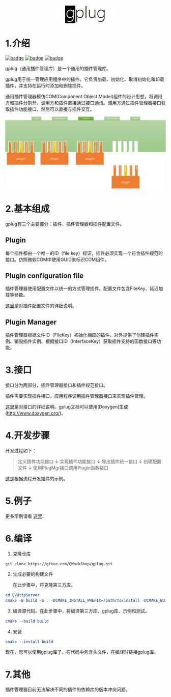 <p align="center">
  <img src="./doxygen/Logo.jpg" alt="gplug logo"/>
</p>

# 1.介绍

[![badge](https://img.shields.io/badge/license-Zlib-blue)](./LICENSE.txt)
[![badge](https://img.shields.io/badge/document-doxygen-brightgreen)](./doc)
[![badge](https://img.shields.io/badge/platform-windows%20%7C%20linux-green)](./README.md)

gplug（通用插件管理库）是一个通用的插件管理库。

gplug用于统一管理应用程序中的插件。它负责加载、初始化、取消初始化和卸载插件，并支持在运行时添加和删除插件。

通用插件管理器模仿COM(Component Object Model)组件的设计思想，将调用方和插件分割开，调用方和插件直接通过接口通讯。调用方通过插件管理器接口获取插件功能接口，然后可以直接与插件交互。

![plugin](./docs/markdown/pic/plugin.png)



# 2.基本组成

gplug有三个主要部分：插件、插件管理器和插件配置文件。

## Plugin

每个插件都由一个唯一的ID（file key）标识，插件必须实现一个符合插件规范的接口。仿照微软COM中使用GUID来标识COM组件。

## Plugin configuration file

插件管理器使用配置文件以统一的方式管理插件。配置文件包含FileKey、延迟加载等参数。

[这里](./docs/markdown/ConfigFile.md)是对插件配置文件的详细说明。

## Plugin Manager

插件管理器根据文件ID（FileKey）初始化相应的插件，对外提供了创建插件实例、销毁插件实例、根据接口ID（InterfaceKey）获取插件支持的函数接口等功能。

# 3.接口

接口分为两部分，插件管理器接口和插件规范接口。

插件需要实现插件接口，应用程序调用插件管理器接口来实现插件管理。

[这里](./docs/markdown/Interface.md)是对接口的详细说明。gplug文档可以使用[Doxygen]生成(http://www.doxygen.org/)。

# 4.开发步骤

开发过程如下：

>定义插件功能接口
>        ↓ 
>实现插件功能接口
>        ↓ 
>导出插件统一接口
>        ↓ 
>创建配置文件
>        ↓ 
>使用PlugMgr接口调用Plugin函数接口

[这是](./docs/markdown/1.DevelopmentProcess/README.md)根据流程开发插件的示例。

# 5.例子

更多示例请看 [这里](./example/README.md).


# 6.编译


1. 克隆仓库

```shell
git clone https://gitee.com/QWorkShop/gplug.git
```

2. 生成必要的构建文件

   在此步骤中，将克隆第三方库。

```cmake
cd EVHttpServer
cmake -B build -S . -DCMAKE_INSTALL_PREFIX=/path/to/install -DCMAKE_BUILD_TYPE=Release
```

3. 编译源代码。在此步骤中，将编译第三方库、gplug库、示例和测试。

```cmake
cmake --build build
```

4. 安装

```cmake
cmake --install build
```

现在，您可以使用gplug库了，在代码中包含头文件，在编译时链接gplug库。

# 7.其他

插件管理器目前无法解决不同的插件的依赖库的版本冲突问题。

